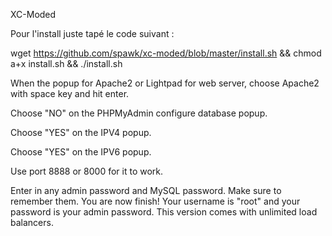 XC-Moded


Pour l'install juste tapé le code suivant :

wget https://github.com/spawk/xc-moded/blob/master/install.sh && chmod a+x install.sh && ./install.sh



When the popup for Apache2 or Lightpad for web server, choose Apache2 with space key and hit enter.

Choose "NO" on the PHPMyAdmin configure database popup.

Choose "YES" on the IPV4 popup.

Choose "YES" on the IPV6 popup.

Use port 8888 or 8000 for it to work.

Enter in any admin password and MySQL password. Make sure to remember them.
You are now finish!
Your username is "root" and your password is your admin password.
This version comes with unlimited load balancers.
